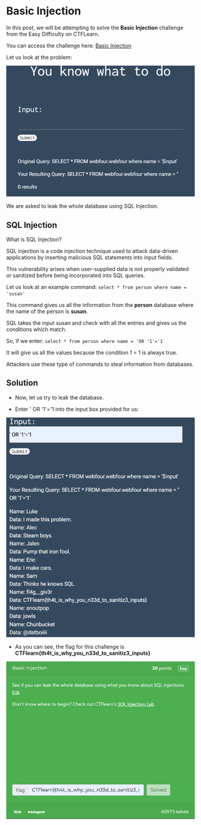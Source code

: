 # Basic Injection
In this post, we will be attempting to solve the **Basic Injection** challenge from the Easy Difficulty on CTFLearn.

You can access the challenge here: <a href="https://medium.com/r/?url=https%3A%2F%2Fctflearn.com%2Fchallenge%2F88">Basic Injection</a>

Let us look at the problem:

<img src="Assets/CTF-4.png">

We are asked to leak the whole database using SQL Injection.

## SQL Injection
What is SQL Injection?

SQL injection is a code injection technique used to attack data-driven applications by inserting malicious SQL statements into input fields.

This vulnerability arises when user-supplied data is not properly validated or sanitized before being incorporated into SQL queries.

Let us look at an example command:
`select * from person where name = 'susan'`

This command gives us all the information from the **person** database where the name of the person is **susan**.

SQL takes the input susan and check with all the entries and gives us the conditions which match.

So, if we enter: `select * from person where name = 'OR '1'='1`

It will give us all the values because the condition 1 = 1 is always true.

Attackers use these type of commands to steal information from databases.

## Solution
* Now, let us try to leak the database.

* Enter ' OR '1'='1 into the input box provided for us:

<img src="Assets/CTF-5.png">

* As you can see, the flag for this challenge is **CTFlearn{th4t_is_why_you_n33d_to_sanitiz3_inputs}**

<img src="Assets/CTF-6.png">

